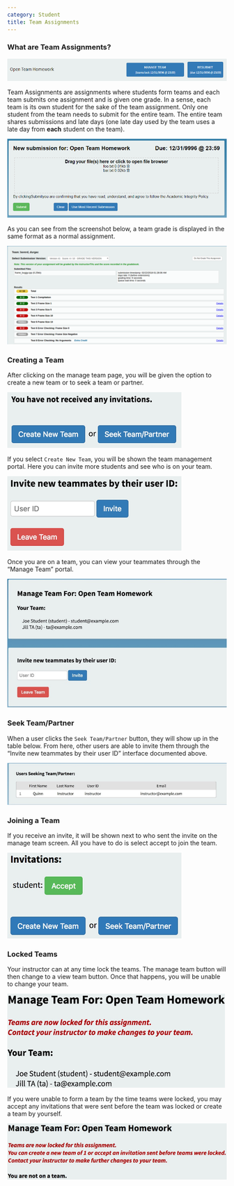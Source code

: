 ```yaml
---
category: Student
title: Team Assignments
---
```


### What are Team Assignments?

![](/images/team_navigation.png)

Team Assignments are assignments where students form teams and each team submits one assignment and is given one grade. In a sense, each team is its own student for the sake of the team assignment. Only one student from the team needs to submit for the entire team. The entire team shares submissions and late days (one late day used by the team uses a late day from **each** student on the team).

![](/images/team_submission.png)

As you can see from the screenshot below, a team grade is displayed in the same format as a normal assignment.

![](/images/team_submitted.png)

### Creating a Team

After clicking on the manage team page, you will be given the option to create a new team or to seek a team or partner.

![](/images/team_invitations.png)

If you select ```Create New Team```, you will be shown the team management portal. Here you can invite more students and see who is on your team.

![](/images/team_invite.png)

Once you are on a team, you can view your teammates through the “Manage Team” portal.

![](/images/team_manage.png)

### Seek Team/Partner

When a user clicks the ```Seek Team/Partner``` button, they will show up in the table below. From here, other users are able to invite them through the “Invite new teammates by their user ID” interface documented above.

![](/images/team_seeking.png)

### Joining a Team

If you receive an invite, it will be shown next to who sent the invite on the manage team screen. All you have to do is select accept to join the team.

![](/images/team_invitations_2.png)


### Locked Teams

Your instructor can at any time lock the teams. The manage team button will then change to a view team button. Once that happens, you will be unable to change your team.

![](/images/team_manage_2.png)

If you were unable to form a team by the time teams were locked, you may accept any invitations that were sent before the team was locked or create a team by yourself.

![](/images/team_manage_3.png)
